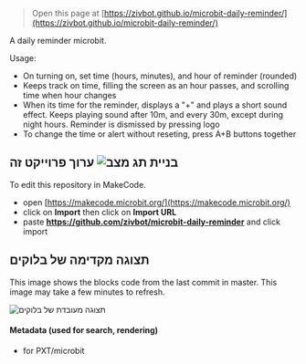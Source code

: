 
> Open this page at [https://zivbot.github.io/microbit-daily-reminder/](https://zivbot.github.io/microbit-daily-reminder/)

A daily reminder microbit.

Usage:
- On turning on, set time (hours, minutes), and hour of reminder (rounded)
- Keeps track on time, filling the screen as an hour passes, and scrolling time when hour changes
- When its time for the reminder, displays a "+" and plays a short sound effect. Keeps playing sound after 10m, and every 30m, except during night hours.
  Reminder is dismissed by pressing logo
- To change the time or alert without reseting, press A+B buttons together





## ערוך פרוייקט זה ![בניית תג מצב](https://github.com/zivbot/microbit-daily-reminder/workflows/MakeCode/badge.svg)

To edit this repository in MakeCode.

* open [https://makecode.microbit.org/](https://makecode.microbit.org/)
* click on **Import** then click on **Import URL**
* paste **https://github.com/zivbot/microbit-daily-reminder** and click import

## תצוגה מקדימה של בלוקים

This image shows the blocks code from the last commit in master.
This image may take a few minutes to refresh.

![תצוגה מעובדת של בלוקים](https://github.com/zivbot/microbit-daily-reminder/raw/master/.github/makecode/blocks.png)

#### Metadata (used for search, rendering)

* for PXT/microbit
<script src="https://makecode.com/gh-pages-embed.js"></script><script>makeCodeRender("{{ site.makecode.home_url }}", "{{ site.github.owner_name }}/{{ site.github.repository_name }}");</script>
